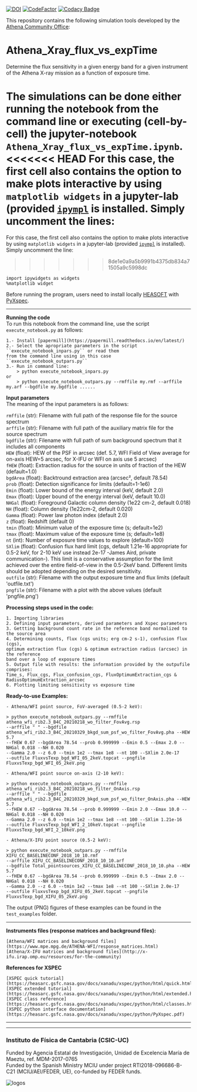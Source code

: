 [![DOI](https://zenodo.org/badge/352657169.svg)](https://zenodo.org/badge/latestdoi/352657169) [![CodeFactor](https://www.codefactor.io/repository/github/acoathena/aco_simuls/badge/main)](https://www.codefactor.io/repository/github/acoathena/aco_simuls/overview/main) [![Codacy Badge](https://app.codacy.com/project/badge/Grade/062a6019b14646a682320d2187b281f6)](https://www.codacy.com/gh/acoathena/aco_simuls/dashboard?utm_source=github.com&amp;utm_medium=referral&amp;utm_content=acoathena/aco_simuls&amp;utm_campaign=Badge_Grade)

This repository contains the following simulation tools developed by the [Athena Community Office](https://www.the-athena-x-ray-observatory.eu/):

# Athena_Xray_flux_vs_expTime

Determine the flux sensitivity in a given energy band for a given instrument of the Athena X-ray mission as a function of exposure time.

The simulations can be done either running the notebook from the command line or executing (cell-by-cell) the jupyter-notebook ``Athena_Xray_flux_vs_expTime.ipynb``. 
<<<<<<< HEAD
For this case, the first cell also contains the option to make plots interactive by using ``matplotlib widgets`` in a jupyter-lab (provided [``ipympl``](https://github.com/matplotlib/ipympl) is installed. Simply uncomment the lines:
=======
For this case, the first cell also contains the option to make plots interactive by using ``matplotlib widgets`` in a jupyter-lab (provided [``ipympl``](https://github.com/matplotlib/ipympl) is installed). Simply uncomment the line:
>>>>>>> 8de1e0a9a5b9991b4375db834a71505a9c5998dc

```import ipywidgets as widgets```   
```%matplotlib widget```


Before running the program, users need to install locally [HEASOFT](https://heasarc.gsfc.nasa.gov/docs/software/heasoft/) with [PyXspec](https://heasarc.gsfc.nasa.gov/docs/xanadu/xspec/python/html/).

---

**Running the code**  
To run this notebook from the command line, use the script ``execute_notebook.py`` as follows:

    1.- Install [papermill](https://papermill.readthedocs.io/en/latest/)
    2.- Select the apropriate parameters in the script ``execute_notebook_inpars.py`` or read them 
    from the command line using in this case ``execute_notebook_outpars.py``
    3.- Run in command line:
        > python execute_notebook_inpars.py
    or
        > python execute_notebook_outpars.py --rmffile my.rmf --arffile my.arf --bgdfile my.bgdfile ...... 

**Input parameters**  
The meaning of the input parameters is as follows:

`rmffile` (str): Filename with full path of the response file for the source spectrum  
`arffile` (str): Filename with full path of the auxiliary matrix file for the source spectrum  
`bgdfile` (str): Filename with full path of sum background spectrum that it includes all components  
`HEW` (float): HEW of the PSF in arcsec (def. 5.7, WFI Field of View average for on-axis HEW=5 arcsec, for X-IFU or WFI on axis use 5 arcsec)  
`fHEW` (float): Extraction radius for the source in units of fraction of the HEW (default=1.0)  
`bgdArea` (float): Backtround extraction area (arcsec², default 78.54)  
`prob` (float): Detection significance for limits (default=1-1e6)  
`Emin` (float): Lower bound of the energy interval (keV, default 2.0)  
`Emax` (float): Upper bound of the energy interval (keV, default 10.0)  
`NHGal` (float): Foreground Galactic column density (1e22 cm-2, default 0.018)  
`NH` (float): Column density (1e22cm-2, default 0.020)  
`Gamma` (float): Power law photon index (default 2.0)  
`z` (float): Redshift (default 0)  
`tmin` (float): Minimum value of the exposure time (s; default=1e2)  
`tmax` (float): Maximum value of the exposure time (s; default=1e8)  
`nt` (int): Number of exposure time values to explore (default=100)  
`SXlim` (float): Confusion flux hard limit (cgs, default 1.21e-16 appropriate for 0.5-2 keV, 
for 2-10 keV use instead 2e-17 -James Aird, private communication-). This limit is a conservative 
assumption for the limit achieved over the entire field-of-view in the 0.5-2keV band. Different limits 
should be adopted depending on the desired sensitivity.  
`outfile` (str): Filename with the output exposure time and flux limits (default 'outfile.txt')  
`pngfile` (str): Filename with a plot with the above values (default 'pngfile.png')  
  
**Processing steps used in the code:**

    1. Importing libraries  
    2. Defining input parameters, derived parameters and Xspec parameters  
    3. Gettting background count rate in the reference band normalized to the source area  
    4. Determining counts, flux (cgs units; erg cm-2 s-1), confusion flux (cgs), 
    optimum extraction flux (cgs) & optimum extraction radius (arcsec) in the reference 
    band over a loop of exposure times  
    5. Output file with results: the information provided by the outpufile comprises: 
    Time_s, Flux_cgs, Flux_confusion_cgs, FluxOptimumExtraction_cgs & RadiusOptimumExtraction_arcsec  
    6. Plotting limiting sensitivity vs exposure time  

**Ready-to-use Examples:**  

    - Athena/WFI point source, FoV-averaged (0.5-2 keV):

    > python execute_notebook_outpars.py --rmffile athena_wfi_rib2.3_B4C_20210218_wo_filter_FovAvg.rsp
    --arffile " " --bgdfile athena_wfi_rib2.3_B4C_20210329_bkgd_sum_psf_wo_filter_FovAvg.pha --HEW 5.7
    --fHEW 0.67 --bgdArea 78.54 --prob 0.999999 --Emin 0.5 --Emax 2.0 --NHGal 0.018 --NH 0.020
    --Gamma 2.0 --z 6.0 --tmin 1e2 --tmax 1e8 --nt 100 --SXlim 2.0e-17
    --outfile FluxvsTexp_bgd_WFI_05_2keV.topcat --pngfile FluxvsTexp_bgd_WFI_05_2keV.png

    - Athena/WFI point source on-axis (2-10 keV):

    > python execute_notebook_outpars.py --rmffile athena_wfi_rib2.3_B4C_20210218_wo_filter_OnAxis.rsp
    --arffile " " --bgdfile athena_wfi_rib2.3_B4C_20210329_bkgd_sum_psf_wo_filter_OnAxis.pha --HEW 5.7
    --fHEW 0.67 --bgdArea 78.54 --prob 0.999999 --Emin 2.0 --Emax 10.0 --NHGal 0.018 --NH 0.020
    --Gamma 2.0 --z 6.0 --tmin 1e2 --tmax 1e8 --nt 100 --SXlim 1.21e-16
    --outfile FluxvsTexp_bgd_WFI_2_10keV.topcat --pngfile FluxvsTexp_bgd_WFI_2_10keV.png

    - Athena/X-IFU point source (0.5-2 keV):

    > python execute_notebook_outpars.py --rmffile XIFU_CC_BASELINECONF_2018_10_10.rmf
    --arffile XIFU_CC_BASELINECONF_2018_10_10.arf
    --bgdfile Total_pointsources_XIFU_CC_BASELINECONF_2018_10_10.pha --HEW 5.7
    --fHEW 0.67 --bgdArea 78.54 --prob 0.999999 --Emin 0.5 --Emax 2.0 --NHGal 0.018 --NH 0.020
    --Gamma 2.0 --z 6.0 --tmin 1e2 --tmax 1e8 --nt 100 --SXlim 2.0e-17
    --outfile FluxvsTexp_bgd_XIFU_05_2keV.topcat --pngfile FluxvsTexp_bgd_XIFU_05_2keV.png

The output (PNG) figures of these examples can be found in the ``test_examples`` folder.

---

**Instruments files (response matrices and background files):**

    [Athena/WFI matrices and background files](https://www.mpe.mpg.de/ATHENA-WFI/response_matrices.html)
    [Athena/X-IFU matrices and background files](http://x-ifu.irap.omp.eu/resources/for-the-community)

**References for XSPEC**

    [XSPEC quick tutorial](https://heasarc.gsfc.nasa.gov/docs/xanadu/xspec/python/html/quick.html)
    [XSPEC extended tutorial](https://heasarc.gsfc.nasa.gov/docs/xanadu/xspec/python/html/extended.html)
    [XSPEC class reference](https://heasarc.gsfc.nasa.gov/docs/xanadu/xspec/python/html/classes.html)
    [XSPEC python interface documentation](https://heasarc.gsfc.nasa.gov/docs/xanadu/xspec/python/PyXspec.pdf)
   
---
---

### Instituto de Física de Cantabria (CSIC-UC)

Funded by Agencia Estatal de Investigación, Unidad de Excelencia María de Maeztu, ref. MDM-2017-0765  
Funded by the Spanish Ministry MCIU under project RTI2018-096686-B-C21 (MCIU/AEI/FEDER, UE), co-funded by FEDER funds.  

![logos](./logos/logos_small.png)
